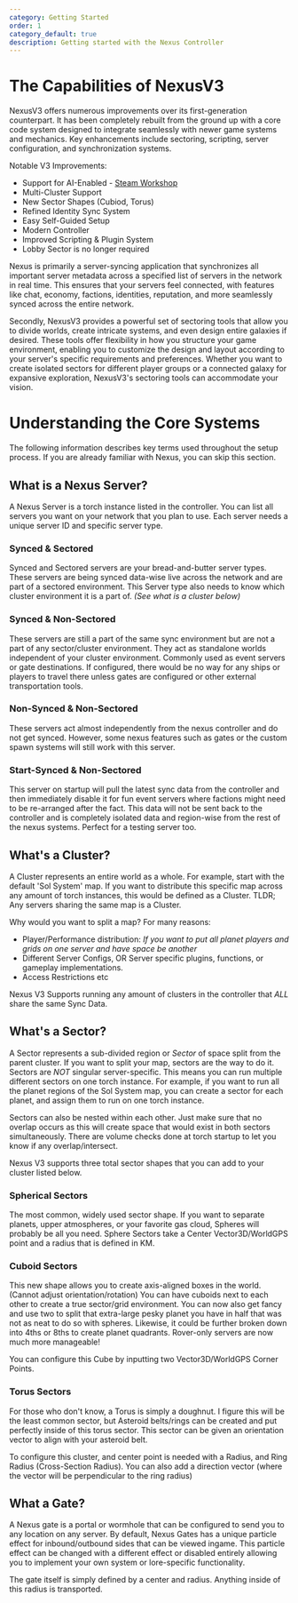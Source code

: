 ```yaml
---
category: Getting Started
order: 1
category_default: true
description: Getting started with the Nexus Controller
---
```


# The Capabilities of NexusV3

NexusV3 offers numerous improvements over its first-generation counterpart. It has been completely rebuilt from the ground up with a core code system designed to integrate seamlessly with newer game systems and mechanics. Key enhancements include sectoring, scripting, server configuration, and synchronization systems.

Notable V3 Improvements:
- Support for AI-Enabled - [Steam Workshop](https://steamcommunity.com/workshop/filedetails/?id=2596208372)
- Multi-Cluster Support
- New Sector Shapes (Cubiod, Torus)
- Refined Identity Sync System
- Easy Self-Guided Setup
- Modern Controller
- Improved Scripting & Plugin System
- Lobby Sector is no longer required

Nexus is primarily a server-syncing application that synchronizes all important server metadata across a specified list of servers in the network in real time. This ensures that your servers feel connected, with features like chat, economy, factions, identities, reputation, and more seamlessly synced across the entire network.

Secondly, NexusV3 provides a powerful set of sectoring tools that allow you to divide worlds, create intricate systems, and even design entire galaxies if desired. These tools offer flexibility in how you structure your game environment, enabling you to customize the design and layout according to your server's specific requirements and preferences. Whether you want to create isolated sectors for different player groups or a connected galaxy for expansive exploration, NexusV3's sectoring tools can accommodate your vision.

# Understanding the Core Systems
The following information describes key terms used throughout the setup process. If you are already familiar with Nexus, you can skip this section.


## What is a Nexus Server?
A Nexus Server is a torch instance listed in the controller. You can list all servers you want on your network that you plan to use. Each server needs a unique server ID and specific server type.



### Synced & Sectored
Synced and Sectored servers are your bread-and-butter server types. These servers are being synced data-wise live across the network and are part of a sectored environment. This Server type also needs to know which cluster environment it is a part of. *(See what is a cluster below)*

### Synced & Non-Sectored
These servers are still a part of the same sync environment but are not a part of any sector/cluster environment. They act as standalone worlds independent of your cluster environment. Commonly used as event servers or gate destinations. If configured, there would be no way for any ships or players to travel there unless gates are configured or other external transportation tools.

### Non-Synced & Non-Sectored
These servers act almost independently from the nexus controller and do not get synced. However, some nexus features such as gates or the custom spawn systems will still work with this server. 

### Start-Synced & Non-Sectored
This server on startup will pull the latest sync data from the controller and then immediately disable it for fun event servers where factions might need to be re-arranged after the fact. This data will not be sent back to the controller and is completely isolated data and region-wise from the rest of the nexus systems. Perfect for a testing server too.


## What's a Cluster?
A Cluster represents an entire world as a whole. For example, start with the default 'Sol System' map. If you want to distribute this specific map across any amount of torch instances, this would be defined as a Cluster. TLDR; Any servers sharing the same map is a Cluster.

Why would you want to split a map? For many reasons:
- Player/Performance distribution: *If you want to put all planet players and grids on one server and have space be another*
- Different Server Configs, OR Server specific plugins, functions, or gameplay implementations.
- Access Restrictions etc

Nexus V3 Supports running any amount of clusters in the controller that *ALL* share the same Sync Data.

## What's a Sector?
A Sector represents a sub-divided region or *Sector* of space split from the parent cluster. If you want to split your map, sectors are the way to do it. Sectors are *NOT* singular server-specific. This means you can run multiple different sectors on one torch instance. For example, if you want to run all the planet regions of the Sol System map, you can create a sector for each planet, and assign them to run on one torch instance.

Sectors can also be nested within each other. Just make sure that no overlap occurs as this will create space that would exist in both sectors simultaneously. There are volume checks done at torch startup to let you know if any overlap/intersect.

Nexus V3 supports three total sector shapes that you can add to your cluster listed below.
### Spherical Sectors
The most common, widely used sector shape. If you want to separate planets, upper atmospheres, or your favorite gas cloud, Spheres will probably be all you need. Sphere Sectors take a Center Vector3D/WorldGPS point and a radius that is defined in KM.

### Cuboid Sectors
This new shape allows you to create axis-aligned boxes in the world. (Cannot adjust orientation/rotation) You can have cuboids next to each other to create a true sector/grid environment. You can now also get fancy and use two to split that extra-large pesky planet you have in half that was not as neat to do so with spheres. Likewise, it could be further broken down into 4ths or 8ths to create planet quadrants. Rover-only servers are now much more manageable!

You can configure this Cube by inputting two Vector3D/WorldGPS Corner Points.

### Torus Sectors
For those who don't know, a Torus is simply a doughnut. I figure this will be the least common sector, but Asteroid belts/rings can be created and put perfectly inside of this torus sector. This sector can be given an orientation vector to align with your asteroid belt.

To configure this cluster, and center point is needed with a Radius, and Ring Radius (Cross-Section Radius). You can also add a direction vector (where the vector will be perpendicular to the ring radius)

## What a Gate?
A Nexus gate is a portal or wormhole that can be configured to send you to any location on any server. By default, Nexus Gates has a unique particle effect for inbound/outbound sides that can be viewed ingame. This particle effect can be changed with a different effect or disabled entirely allowing you to implement your own system or lore-specific functionality.

The gate itself is simply defined by a center and radius. Anything inside of this radius is transported.